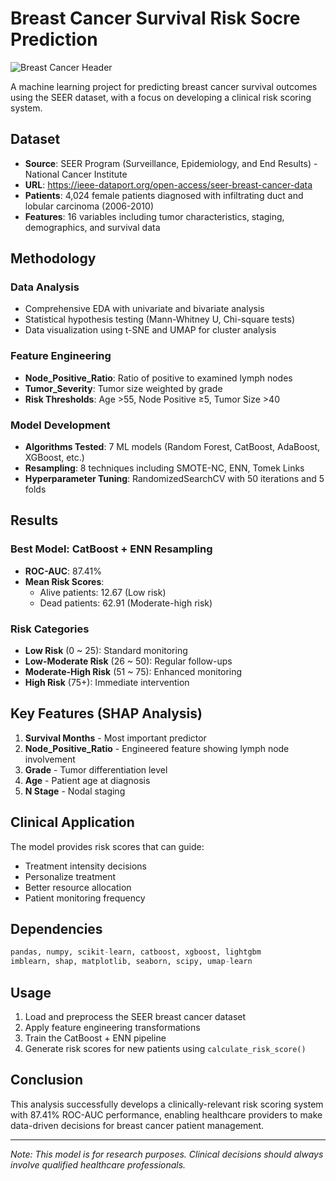 # Breast Cancer Survival Risk Socre Prediction

![Breast Cancer Header](https://www.sysmex.co.uk/fileadmin/_processed_/a/9/csm_LifeScience_StageImage_BreastCancer_1500x600-01_2498abd1e0.jpg)

A machine learning project for predicting breast cancer survival outcomes using the SEER dataset, with a focus on developing a clinical risk scoring system.

## Dataset
- **Source**: SEER Program (Surveillance, Epidemiology, and End Results) - National Cancer Institute
- **URL**: https://ieee-dataport.org/open-access/seer-breast-cancer-data
- **Patients**: 4,024 female patients diagnosed with infiltrating duct and lobular carcinoma (2006-2010)
- **Features**: 16 variables including tumor characteristics, staging, demographics, and survival data

## Methodology

### Data Analysis
- Comprehensive EDA with univariate and bivariate analysis
- Statistical hypothesis testing (Mann-Whitney U, Chi-square tests)
- Data visualization using t-SNE and UMAP for cluster analysis

### Feature Engineering
- **Node_Positive_Ratio**: Ratio of positive to examined lymph nodes
- **Tumor_Severity**: Tumor size weighted by grade
- **Risk Thresholds**: Age >55, Node Positive ≥5, Tumor Size >40

### Model Development
- **Algorithms Tested**: 7 ML models (Random Forest, CatBoost, AdaBoost, XGBoost, etc.)
- **Resampling**: 8 techniques including SMOTE-NC, ENN, Tomek Links
- **Hyperparameter Tuning**: RandomizedSearchCV with 50 iterations and 5 folds

## Results

### Best Model: CatBoost + ENN Resampling
- **ROC-AUC**: 87.41%
- **Mean Risk Scores**: 
  - Alive patients: 12.67 (Low risk)
  - Dead patients: 62.91 (Moderate-high risk)

### Risk Categories
- **Low Risk** (0 ~ 25): Standard monitoring
- **Low-Moderate Risk** (26 ~ 50): Regular follow-ups
- **Moderate-High Risk** (51 ~ 75): Enhanced monitoring
- **High Risk** (75+): Immediate intervention

## Key Features (SHAP Analysis)
1. **Survival Months** - Most important predictor
2. **Node_Positive_Ratio** - Engineered feature showing lymph node involvement
3. **Grade** - Tumor differentiation level
4. **Age** - Patient age at diagnosis
5. **N Stage** - Nodal staging

## Clinical Application
The model provides risk scores that can guide:
- Treatment intensity decisions
- Personalize treatment
- Better resource allocation
- Patient monitoring frequency

## Dependencies
```python
pandas, numpy, scikit-learn, catboost, xgboost, lightgbm
imblearn, shap, matplotlib, seaborn, scipy, umap-learn
```

## Usage
1. Load and preprocess the SEER breast cancer dataset
2. Apply feature engineering transformations
3. Train the CatBoost + ENN pipeline
4. Generate risk scores for new patients using `calculate_risk_score()`

## Conclusion
This analysis successfully develops a clinically-relevant risk scoring system with 87.41% ROC-AUC performance, enabling healthcare providers to make data-driven decisions for breast cancer patient management.

---
*Note: This model is for research purposes. Clinical decisions should always involve qualified healthcare professionals.*
